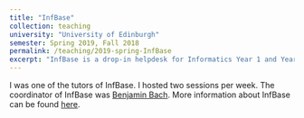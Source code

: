 ```yaml
---
title: "InfBase"
collection: teaching
university: "University of Edinburgh"
semester: Spring 2019, Fall 2018
permalink: /teaching/2019-spring-InfBase
excerpt: "InfBase is a drop-in helpdesk for Informatics Year 1 and Year 2 students to get additional tutoring and support with their courses."
---
```


I was one of the tutors of InfBase. I hosted two sessions per week.
The coordinator of InfBase was [Benjamin Bach](https://sites.google.com/view/benjbach/home). 
More information about InfBase can be found [here](https://informaticsstudentsupport.wordpress.com/).
